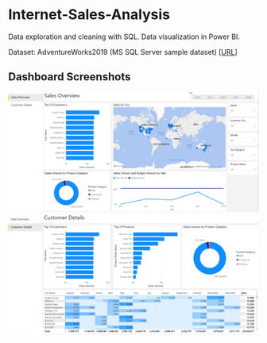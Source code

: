 # Internet-Sales-Analysis
Data exploration and cleaning with SQL. Data visualization in Power BI.

Dataset: AdventureWorks2019 (MS SQL Server sample dataset) [[URL](https://github.com/Microsoft/sql-server-samples/releases/download/adventureworks/AdventureWorksDW2019.bak)]

## Dashboard Screenshots

<p align="center">
  <img src="https://github.com/luis-a-miranda/Internet-Sales-Analysis/blob/main/report/sales_overview.PNG">
  <img src="https://github.com/luis-a-miranda/Internet-Sales-Analysis/blob/main/report/customer_details.PNG">
</p>


